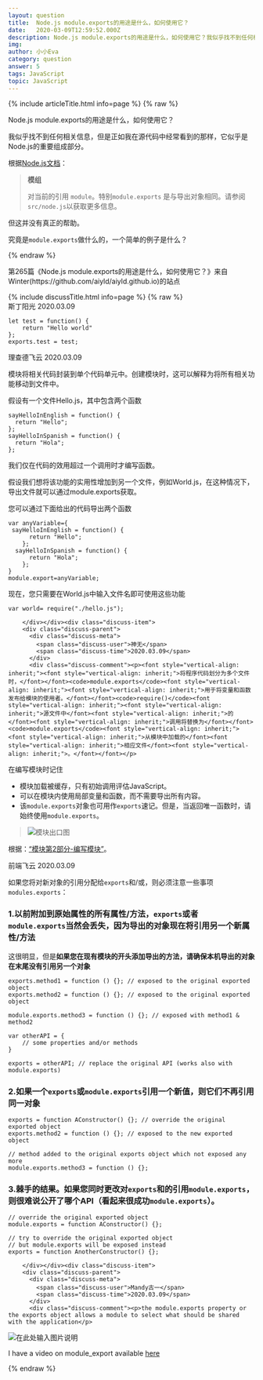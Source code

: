 ```yaml
---
layout: question
title:  Node.js module.exports的用途是什么，如何使用它？
date:   2020-03-09T12:59:52.000Z
description: Node.js module.exports的用途是什么，如何使用它？我似乎找不到任何相关信息，但是正如我在源代码中经常看到的那样，它似乎是Node....
img: 
author: 小小Eva
category: question
answer: 5
tags: JavaScript
topic: JavaScript
---
```

<div class="article-root">
  <div class="article">
    {% include articleTitle.html info=page %}
    {% raw %}
    <div class="article-content"><p><font style="vertical-align: inherit;"><font style="vertical-align: inherit;">Node.js module.exports的用途是什么，如何使用它？</font></font></p>

<p><font style="vertical-align: inherit;"><font style="vertical-align: inherit;">我似乎找不到任何相关信息，但是正如我在源代码中经常看到的那样，它似乎是Node.js的重要组成部分。  </font></font></p>

<p><font style="vertical-align: inherit;"><font style="vertical-align: inherit;">根据</font></font><a href="http://nodejs.org/docs/v0.4.2/api/globals.html#module" rel="noreferrer"><font style="vertical-align: inherit;"><font style="vertical-align: inherit;">Node.js文档</font></font></a><font style="vertical-align: inherit;"><font style="vertical-align: inherit;">：</font></font></p>

<blockquote>
  <p><strong><font style="vertical-align: inherit;"><font style="vertical-align: inherit;">模组</font></font></strong> </p>
  
  <p><font style="vertical-align: inherit;"><font style="vertical-align: inherit;">对当前的引用
   </font></font><code>module</code><font style="vertical-align: inherit;"><font style="vertical-align: inherit;">。</font><font style="vertical-align: inherit;">特别</font></font><code>module.exports</code><font style="vertical-align: inherit;"><font style="vertical-align: inherit;">
  是与导出对象相同。</font><font style="vertical-align: inherit;">请参阅
   </font></font><code>src/node.js</code><font style="vertical-align: inherit;"><font style="vertical-align: inherit;">以获取更多信息。</font></font></p>
</blockquote>

<p><font style="vertical-align: inherit;"><font style="vertical-align: inherit;">但这并没有真正的帮助。</font></font></p>

<p><font style="vertical-align: inherit;"><font style="vertical-align: inherit;">究竟是</font></font><code>module.exports</code><font style="vertical-align: inherit;"><font style="vertical-align: inherit;">做什么的，一个简单的例子是什么？</font></font></p></div>
    {% endraw %}
  </div>
  <p class="winter_mark">第265篇《Node.js module.exports的用途是什么，如何使用它？》来自Winter(https://github.com/aiyld/aiyld.github.io)的站点</p>
  <div class="discuss-wrapper">
    {% include discussTitle.html info=page %}
    {% raw %}
    <div class="discuss-list">
    <div class="discuss-item">
        <div class="discuss-parent">
          <div class="discuss-meta">
            <span class="discuss-user">斯丁阳光</span>
            <span class="discuss-time">2020.03.09</span>
          </div>
          <div class="discuss-comment"><pre><code>let test = function() {<font></font>
    return "Hello world"<font></font>
};<font></font>
exports.test = test;<font></font>
</code></pre></div>
        </div></div><div class="discuss-item">
        <div class="discuss-parent">
          <div class="discuss-meta">
            <span class="discuss-user">理查德飞云</span>
            <span class="discuss-time">2020.03.09</span>
          </div>
          <div class="discuss-comment"><p><font style="vertical-align: inherit;"><font style="vertical-align: inherit;">模块将相关代码封装到单个代码单元中。</font><font style="vertical-align: inherit;">创建模块时，这可以解释为将所有相关功能移动到文件中。</font></font></p>

<p><font style="vertical-align: inherit;"><font style="vertical-align: inherit;">假设有一个文件Hello.js，其中包含两个函数</font></font></p>

<pre><code>sayHelloInEnglish = function() {<font></font>
  return "Hello";<font></font>
};<font></font>
sayHelloInSpanish = function() {<font></font>
  return "Hola";<font></font>
};<font></font>
</code></pre>

<p><font style="vertical-align: inherit;"><font style="vertical-align: inherit;">我们仅在代码的效用超过一个调用时才编写函数。</font></font></p>

<p><font style="vertical-align: inherit;"><font style="vertical-align: inherit;">假设我们想将该功能的实用性增加到另一个文件，例如World.js，在这种情况下，导出文件就可以通过module.exports获取。</font></font></p>

<p><font style="vertical-align: inherit;"><font style="vertical-align: inherit;">您可以通过下面给出的代码导出两个函数</font></font></p>

<pre><code>var anyVariable={<font></font>
 sayHelloInEnglish = function() {<font></font>
      return "Hello";<font></font>
    };<font></font>
  sayHelloInSpanish = function() {<font></font>
      return "Hola";<font></font>
    }; <font></font>
}<font></font>
module.export=anyVariable;<font></font>
</code></pre>

<p><font style="vertical-align: inherit;"><font style="vertical-align: inherit;">现在，您只需要在World.js中输入文件名即可使用这些功能</font></font></p>

<pre><code>var world= require("./hello.js");
</code></pre></div>
        </div></div><div class="discuss-item">
        <div class="discuss-parent">
          <div class="discuss-meta">
            <span class="discuss-user">神无</span>
            <span class="discuss-time">2020.03.09</span>
          </div>
          <div class="discuss-comment"><p><font style="vertical-align: inherit;"><font style="vertical-align: inherit;">将程序代码划分为多个文件时，</font></font><code>module.exports</code><font style="vertical-align: inherit;"><font style="vertical-align: inherit;">用于将变量和函数发布给模块的使用者。</font></font><code>require()</code><font style="vertical-align: inherit;"><font style="vertical-align: inherit;">源文件中</font><font style="vertical-align: inherit;">的</font><font style="vertical-align: inherit;">调用将替换为</font></font><code>module.exports</code><font style="vertical-align: inherit;"><font style="vertical-align: inherit;">从模块中加载的</font><font style="vertical-align: inherit;">相应文件</font><font style="vertical-align: inherit;">。</font></font></p>

<p><font style="vertical-align: inherit;"><font style="vertical-align: inherit;">在编写模块时记住</font></font></p>

<ul>
<li><font style="vertical-align: inherit;"><font style="vertical-align: inherit;">模块加载被缓存，只有初始调用评估JavaScript。</font></font></li>
<li><font style="vertical-align: inherit;"><font style="vertical-align: inherit;">可以在模块内使用局部变量和函数，而不需要导出所有内容。</font></font></li>
<li><font style="vertical-align: inherit;"><font style="vertical-align: inherit;">该</font></font><code>module.exports</code><font style="vertical-align: inherit;"><font style="vertical-align: inherit;">对象也可用作</font></font><code>exports</code><font style="vertical-align: inherit;"><font style="vertical-align: inherit;">速记。</font><font style="vertical-align: inherit;">但是，当返回唯一函数时，请始终使用</font></font><code>module.exports</code><font style="vertical-align: inherit;"><font style="vertical-align: inherit;">。</font></font></li>
</ul>

<blockquote>
  <p><img src="https://bytearcher.com/articles/writing_modules/diagram-require-call-replaced-by-module-exports-400.png" alt="模块出口图"></p>
</blockquote>

<p><font style="vertical-align: inherit;"><font style="vertical-align: inherit;">根据：</font></font><a href="http://bytearcher.com/articles/writing_modules/" rel="noreferrer"><font style="vertical-align: inherit;"><font style="vertical-align: inherit;">“模块第2部分-编写模块”</font></font></a><font style="vertical-align: inherit;"><font style="vertical-align: inherit;">。</font></font></p></div>
        </div></div><div class="discuss-item">
        <div class="discuss-parent">
          <div class="discuss-meta">
            <span class="discuss-user">前端飞云</span>
            <span class="discuss-time">2020.03.09</span>
          </div>
          <div class="discuss-comment"><p><font style="vertical-align: inherit;"><font style="vertical-align: inherit;">如果您将对新对象的引用分配给</font></font><code>exports</code><font style="vertical-align: inherit;"><font style="vertical-align: inherit;">和/或，</font><font style="vertical-align: inherit;">则必须注意一些事项</font></font><code>modules.exports</code><font style="vertical-align: inherit;"><font style="vertical-align: inherit;">：</font></font></p>

<h3><font style="vertical-align: inherit;"><font style="vertical-align: inherit;">1.以前附加到原始属性的所有属性/方法，</font></font><code>exports</code><font style="vertical-align: inherit;"><font style="vertical-align: inherit;">或者</font></font><code>module.exports</code><font style="vertical-align: inherit;"><font style="vertical-align: inherit;">当然会丢失，因为导出的对象现在将引用另一个新</font><font style="vertical-align: inherit;">属性/方法</font></font></h3>

<p><font style="vertical-align: inherit;"><font style="vertical-align: inherit;">这很明显，但是</font></font><strong><font style="vertical-align: inherit;"><font style="vertical-align: inherit;">如果您在现有模块的开头添加导出的方法，请确保本机导出的对象在末尾没有引用另一个对象</font></font></strong></p>

<pre><code>exports.method1 = function () {}; // exposed to the original exported object<font></font>
exports.method2 = function () {}; // exposed to the original exported object<font></font>
<font></font>
module.exports.method3 = function () {}; // exposed with method1 &amp; method2<font></font>
<font></font>
var otherAPI = {<font></font>
    // some properties and/or methods<font></font>
}<font></font>
<font></font>
exports = otherAPI; // replace the original API (works also with module.exports)<font></font>
</code></pre>

<h3><font style="vertical-align: inherit;"><font style="vertical-align: inherit;">2.如果一个</font></font><code>exports</code><font style="vertical-align: inherit;"><font style="vertical-align: inherit;">或</font></font><code>module.exports</code><font style="vertical-align: inherit;"><font style="vertical-align: inherit;">引用一个新值，则它们不再引用同一对象</font></font></h3>

<pre><code>exports = function AConstructor() {}; // override the original exported object<font></font>
exports.method2 = function () {}; // exposed to the new exported object<font></font>
<font></font>
// method added to the original exports object which not exposed any more<font></font>
module.exports.method3 = function () {}; <font></font>
</code></pre>

<h3><font style="vertical-align: inherit;"><font style="vertical-align: inherit;">3.棘手的结果。</font><font style="vertical-align: inherit;">如果您同时更改对</font></font><code>exports</code><font style="vertical-align: inherit;"><font style="vertical-align: inherit;">和</font><font style="vertical-align: inherit;">的引用</font></font><code>module.exports</code><font style="vertical-align: inherit;"><font style="vertical-align: inherit;">，则很难说公开了哪个API（看起来很成功</font></font><code>module.exports</code><font style="vertical-align: inherit;"><font style="vertical-align: inherit;">）。</font></font></h3>

<pre><code>// override the original exported object<font></font>
module.exports = function AConstructor() {};<font></font>
<font></font>
// try to override the original exported object<font></font>
// but module.exports will be exposed instead<font></font>
exports = function AnotherConstructor() {}; <font></font>
</code></pre></div>
        </div></div><div class="discuss-item">
        <div class="discuss-parent">
          <div class="discuss-meta">
            <span class="discuss-user">Mandy古一</span>
            <span class="discuss-time">2020.03.09</span>
          </div>
          <div class="discuss-comment"><p>the module.exports property or the exports object allows a module to select what should be shared with the application</p>

<p><img src="https://i.stack.imgur.com/vI2Hm.jpg" alt="在此处输入图片说明"></p>

<p>I have a video on module_export available <a href="https://www.youtube.com/watch?v=qLc29euevzc&amp;index=14&amp;list=PLrUFyg1unBb88J0r7gvJ1T01WN_pp83Lz" rel="noreferrer">here</a></p></div>
        </div></div>
    </div>
    {% endraw %}
  </div>
<div>
